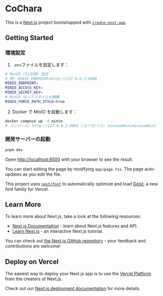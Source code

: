 # CoChara

This is a [Next.js](https://nextjs.org) project bootstrapped with [`create-next-app`](https://nextjs.org/docs/app/api-reference/cli/create-next-app).

## Getting Started

### 環境設定

1. `.env`ファイルを設定します：

```bash
# MinIO (S3互換) 設定
# 例) MINIO_ENDPOINT=http://127.0.0.1:9000
MINIO_ENDPOINT=
MINIO_ACCESS_KEY=
MINIO_SECRET_KEY=
# MinIO はパススタイルが無難
MINIO_FORCE_PATH_STYLE=true
```

2. Docker で MinIO を起動します：

```bash
docker compose up -d minio
# コンソール: http://127.0.0.1:9001 (ユーザ/パス: minioadmin/minioadmin)
```

### 開発サーバーの起動

```bash
pnpm dev
```

Open [http://localhost:8500](http://localhost:8500) with your browser to see the result.

You can start editing the page by modifying `app/page.tsx`. The page auto-updates as you edit the file.

This project uses [`next/font`](https://nextjs.org/docs/app/building-your-application/optimizing/fonts) to automatically optimize and load [Geist](https://vercel.com/font), a new font family for Vercel.

## Learn More

To learn more about Next.js, take a look at the following resources:

- [Next.js Documentation](https://nextjs.org/docs) - learn about Next.js features and API.
- [Learn Next.js](https://nextjs.org/learn) - an interactive Next.js tutorial.

You can check out [the Next.js GitHub repository](https://github.com/vercel/next.js) - your feedback and contributions are welcome!

## Deploy on Vercel

The easiest way to deploy your Next.js app is to use the [Vercel Platform](https://vercel.com/new?utm_medium=default-template&filter=next.js&utm_source=create-next-app&utm_campaign=create-next-app-readme) from the creators of Next.js.

Check out our [Next.js deployment documentation](https://nextjs.org/docs/app/building-your-application/deploying) for more details.
